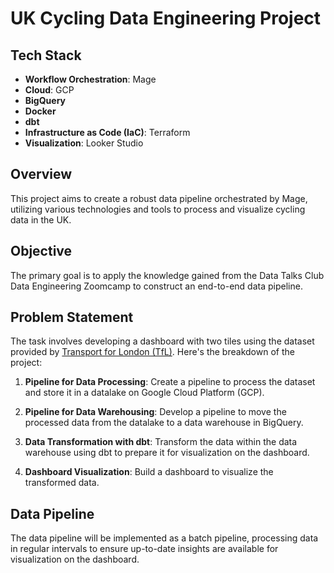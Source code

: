# UK Cycling Data Engineering Project

## Tech Stack
- **Workflow Orchestration**: Mage
- **Cloud**: GCP
- **BigQuery**
- **Docker**
- **dbt**
- **Infrastructure as Code (IaC)**: Terraform
- **Visualization**: Looker Studio

## Overview
This project aims to create a robust data pipeline orchestrated by Mage, utilizing various technologies and tools to process and visualize cycling data in the UK.

## Objective
The primary goal is to apply the knowledge gained from the Data Talks Club Data Engineering Zoomcamp to construct an end-to-end data pipeline.

## Problem Statement
The task involves developing a dashboard with two tiles using the dataset provided by [Transport for London (TfL)](https://cycling.data.tfl.gov.uk/). Here's the breakdown of the project:

1. **Pipeline for Data Processing**: Create a pipeline to process the dataset and store it in a datalake on Google Cloud Platform (GCP).

2. **Pipeline for Data Warehousing**: Develop a pipeline to move the processed data from the datalake to a data warehouse in BigQuery.

3. **Data Transformation with dbt**: Transform the data within the data warehouse using dbt to prepare it for visualization on the dashboard.

4. **Dashboard Visualization**: Build a dashboard to visualize the transformed data.

## Data Pipeline
The data pipeline will be implemented as a batch pipeline, processing data in regular intervals to ensure up-to-date insights are available for visualization on the dashboard.
